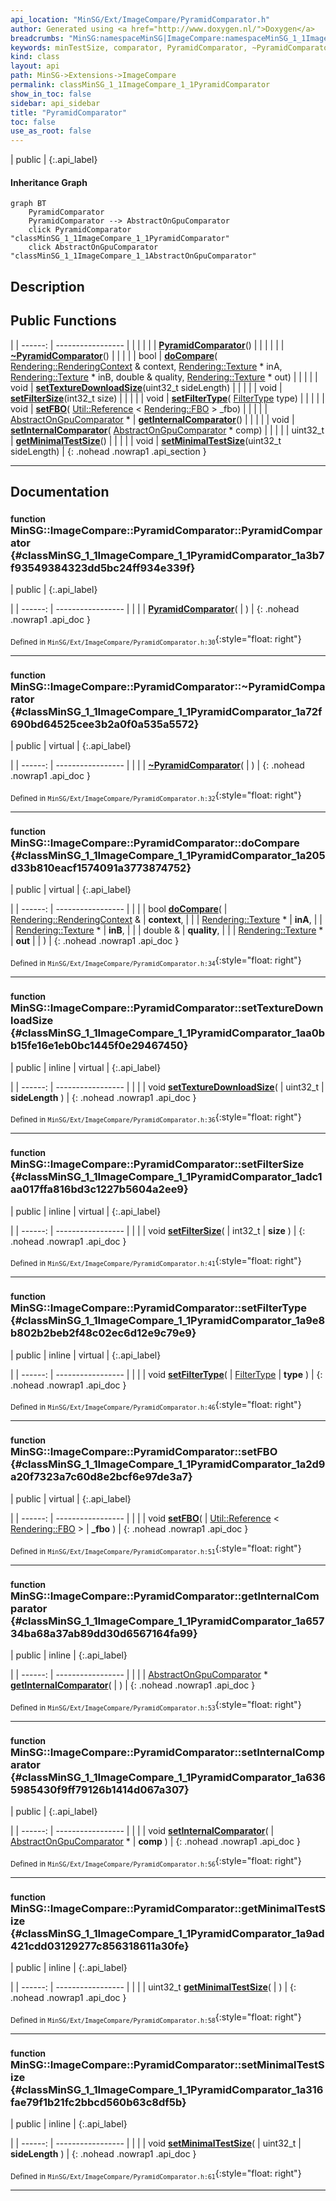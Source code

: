 ```yaml
---
api_location: "MinSG/Ext/ImageCompare/PyramidComparator.h"
author: Generated using <a href="http://www.doxygen.nl/">Doxygen</a>
breadcrumbs: "MinSG:namespaceMinSG|ImageCompare:namespaceMinSG_1_1ImageCompare"
keywords: minTestSize, comparator, PyramidComparator, ~PyramidComparator, doCompare, setTextureDownloadSize, setFilterSize, setFilterType, setFBO, getInternalComparator, setInternalComparator, getMinimalTestSize, setMinimalTestSize
kind: class
layout: api
path: MinSG->Extensions->ImageCompare
permalink: classMinSG_1_1ImageCompare_1_1PyramidComparator
show_in_toc: false
sidebar: api_sidebar
title: "PyramidComparator"
toc: false
use_as_root: false
---
```


| public |
{:.api_label}

#### Inheritance Graph

```mermaid
graph BT
	PyramidComparator
	PyramidComparator --> AbstractOnGpuComparator
	click PyramidComparator "classMinSG_1_1ImageCompare_1_1PyramidComparator"
	click AbstractOnGpuComparator "classMinSG_1_1ImageCompare_1_1AbstractOnGpuComparator"
```

## Description





## Public Functions

|
| ------: | ----------------- |
|  | |
|  | **[PyramidComparator](#classMinSG_1_1ImageCompare_1_1PyramidComparator_1a3b7f93549384323dd5bc24ff934e339f)**() |
|  | |
|  | **[~PyramidComparator](#classMinSG_1_1ImageCompare_1_1PyramidComparator_1a72f690bd64525cee3b2a0f0a535a5572)**() |
|  | |
| bool | **[doCompare](#classMinSG_1_1ImageCompare_1_1PyramidComparator_1a205d33b810eacf1574091a3773874752)**( [Rendering::RenderingContext](classRendering_1_1RenderingContext) & context,  [Rendering::Texture](classRendering_1_1Texture) * inA,  [Rendering::Texture](classRendering_1_1Texture) * inB, double & quality,  [Rendering::Texture](classRendering_1_1Texture) * out) |
|  | |
| void | **[setTextureDownloadSize](#classMinSG_1_1ImageCompare_1_1PyramidComparator_1aa0bb15fe16e1eb0bc1445f0e29467450)**(uint32_t sideLength) |
|  | |
| void | **[setFilterSize](#classMinSG_1_1ImageCompare_1_1PyramidComparator_1adc1aa017ffa816bd3c1227b5604a2ee9)**(int32_t size) |
|  | |
| void | **[setFilterType](#classMinSG_1_1ImageCompare_1_1PyramidComparator_1a9e8b802b2beb2f48c02ec6d12e9c79e9)**( [FilterType](classMinSG_1_1ImageCompare_1_1AbstractOnGpuComparator#classMinSG_1_1ImageCompare_1_1AbstractOnGpuComparator_1a87e59187f934a359a5d9138a55f65062)  type) |
|  | |
| void | **[setFBO](#classMinSG_1_1ImageCompare_1_1PyramidComparator_1a2d9a20f7323a7c60d8e2bcf6e97de3a7)**( [Util::Reference](classUtil_1_1Reference) < [Rendering::FBO](classRendering_1_1FBO) > _fbo) |
|  | |
| [AbstractOnGpuComparator](classMinSG_1_1ImageCompare_1_1AbstractOnGpuComparator) * | **[getInternalComparator](#classMinSG_1_1ImageCompare_1_1PyramidComparator_1a65734ba68a37ab89dd30d6567164fa99)**() |
|  | |
| void | **[setInternalComparator](#classMinSG_1_1ImageCompare_1_1PyramidComparator_1a6365985430f9ff79126b1414d067a307)**( [AbstractOnGpuComparator](classMinSG_1_1ImageCompare_1_1AbstractOnGpuComparator) * comp) |
|  | |
| uint32_t | **[getMinimalTestSize](#classMinSG_1_1ImageCompare_1_1PyramidComparator_1a9ad421cdd03129277c856318611a30fe)**() |
|  | |
| void | **[setMinimalTestSize](#classMinSG_1_1ImageCompare_1_1PyramidComparator_1a316fae79f1b21fc2bbcd560b63c8df5b)**(uint32_t sideLength) |
{: .nohead .nowrap1 .api_section }


-------------------------------------------------------------------

## Documentation

### <small>function</small><br/> MinSG::ImageCompare::PyramidComparator::PyramidComparator {#classMinSG_1_1ImageCompare_1_1PyramidComparator_1a3b7f93549384323dd5bc24ff934e339f}

| public |
{:.api_label}

|
| ------: | ----------------- |
|  |
|  **[PyramidComparator](#classMinSG_1_1ImageCompare_1_1PyramidComparator_1a3b7f93549384323dd5bc24ff934e339f)**( |  ) |
{: .nohead .nowrap1 .api_doc }





<sub>Defined in `MinSG/Ext/ImageCompare/PyramidComparator.h:30`</sub>{:style="float: right"}

-------------------------------------------------------------------

### <small>function</small><br/> MinSG::ImageCompare::PyramidComparator::~PyramidComparator {#classMinSG_1_1ImageCompare_1_1PyramidComparator_1a72f690bd64525cee3b2a0f0a535a5572}

| public | virtual |
{:.api_label}

|
| ------: | ----------------- |
|  |
|  **[~PyramidComparator](#classMinSG_1_1ImageCompare_1_1PyramidComparator_1a72f690bd64525cee3b2a0f0a535a5572)**( |  ) |
{: .nohead .nowrap1 .api_doc }





<sub>Defined in `MinSG/Ext/ImageCompare/PyramidComparator.h:32`</sub>{:style="float: right"}

-------------------------------------------------------------------

### <small>function</small><br/> MinSG::ImageCompare::PyramidComparator::doCompare {#classMinSG_1_1ImageCompare_1_1PyramidComparator_1a205d33b810eacf1574091a3773874752}

| public | virtual |
{:.api_label}

|
| ------: | ----------------- |
|  |
| bool **[doCompare](#classMinSG_1_1ImageCompare_1_1PyramidComparator_1a205d33b810eacf1574091a3773874752)**( |  [Rendering::RenderingContext](classRendering_1_1RenderingContext) & | **context**, |
| |  [Rendering::Texture](classRendering_1_1Texture) * | **inA**, |
| |  [Rendering::Texture](classRendering_1_1Texture) * | **inB**, |
| | double & | **quality**, |
| |  [Rendering::Texture](classRendering_1_1Texture) * | **out** |
|   ) |
{: .nohead .nowrap1 .api_doc }





<sub>Defined in `MinSG/Ext/ImageCompare/PyramidComparator.h:34`</sub>{:style="float: right"}

-------------------------------------------------------------------

### <small>function</small><br/> MinSG::ImageCompare::PyramidComparator::setTextureDownloadSize {#classMinSG_1_1ImageCompare_1_1PyramidComparator_1aa0bb15fe16e1eb0bc1445f0e29467450}

| public | inline | virtual |
{:.api_label}

|
| ------: | ----------------- |
|  |
| void **[setTextureDownloadSize](#classMinSG_1_1ImageCompare_1_1PyramidComparator_1aa0bb15fe16e1eb0bc1445f0e29467450)**( | uint32_t | **sideLength** ) |
{: .nohead .nowrap1 .api_doc }





<sub>Defined in `MinSG/Ext/ImageCompare/PyramidComparator.h:36`</sub>{:style="float: right"}

-------------------------------------------------------------------

### <small>function</small><br/> MinSG::ImageCompare::PyramidComparator::setFilterSize {#classMinSG_1_1ImageCompare_1_1PyramidComparator_1adc1aa017ffa816bd3c1227b5604a2ee9}

| public | inline | virtual |
{:.api_label}

|
| ------: | ----------------- |
|  |
| void **[setFilterSize](#classMinSG_1_1ImageCompare_1_1PyramidComparator_1adc1aa017ffa816bd3c1227b5604a2ee9)**( | int32_t | **size** ) |
{: .nohead .nowrap1 .api_doc }





<sub>Defined in `MinSG/Ext/ImageCompare/PyramidComparator.h:41`</sub>{:style="float: right"}

-------------------------------------------------------------------

### <small>function</small><br/> MinSG::ImageCompare::PyramidComparator::setFilterType {#classMinSG_1_1ImageCompare_1_1PyramidComparator_1a9e8b802b2beb2f48c02ec6d12e9c79e9}

| public | inline | virtual |
{:.api_label}

|
| ------: | ----------------- |
|  |
| void **[setFilterType](#classMinSG_1_1ImageCompare_1_1PyramidComparator_1a9e8b802b2beb2f48c02ec6d12e9c79e9)**( |  [FilterType](classMinSG_1_1ImageCompare_1_1AbstractOnGpuComparator#classMinSG_1_1ImageCompare_1_1AbstractOnGpuComparator_1a87e59187f934a359a5d9138a55f65062)  | **type** ) |
{: .nohead .nowrap1 .api_doc }





<sub>Defined in `MinSG/Ext/ImageCompare/PyramidComparator.h:46`</sub>{:style="float: right"}

-------------------------------------------------------------------

### <small>function</small><br/> MinSG::ImageCompare::PyramidComparator::setFBO {#classMinSG_1_1ImageCompare_1_1PyramidComparator_1a2d9a20f7323a7c60d8e2bcf6e97de3a7}

| public | virtual |
{:.api_label}

|
| ------: | ----------------- |
|  |
| void **[setFBO](#classMinSG_1_1ImageCompare_1_1PyramidComparator_1a2d9a20f7323a7c60d8e2bcf6e97de3a7)**( |  [Util::Reference](classUtil_1_1Reference) < [Rendering::FBO](classRendering_1_1FBO) > | **_fbo** ) |
{: .nohead .nowrap1 .api_doc }





<sub>Defined in `MinSG/Ext/ImageCompare/PyramidComparator.h:51`</sub>{:style="float: right"}

-------------------------------------------------------------------

### <small>function</small><br/> MinSG::ImageCompare::PyramidComparator::getInternalComparator {#classMinSG_1_1ImageCompare_1_1PyramidComparator_1a65734ba68a37ab89dd30d6567164fa99}

| public | inline |
{:.api_label}

|
| ------: | ----------------- |
|  |
| [AbstractOnGpuComparator](classMinSG_1_1ImageCompare_1_1AbstractOnGpuComparator) * **[getInternalComparator](#classMinSG_1_1ImageCompare_1_1PyramidComparator_1a65734ba68a37ab89dd30d6567164fa99)**( |  ) |
{: .nohead .nowrap1 .api_doc }





<sub>Defined in `MinSG/Ext/ImageCompare/PyramidComparator.h:53`</sub>{:style="float: right"}

-------------------------------------------------------------------

### <small>function</small><br/> MinSG::ImageCompare::PyramidComparator::setInternalComparator {#classMinSG_1_1ImageCompare_1_1PyramidComparator_1a6365985430f9ff79126b1414d067a307}

| public |
{:.api_label}

|
| ------: | ----------------- |
|  |
| void **[setInternalComparator](#classMinSG_1_1ImageCompare_1_1PyramidComparator_1a6365985430f9ff79126b1414d067a307)**( |  [AbstractOnGpuComparator](classMinSG_1_1ImageCompare_1_1AbstractOnGpuComparator) * | **comp** ) |
{: .nohead .nowrap1 .api_doc }





<sub>Defined in `MinSG/Ext/ImageCompare/PyramidComparator.h:56`</sub>{:style="float: right"}

-------------------------------------------------------------------

### <small>function</small><br/> MinSG::ImageCompare::PyramidComparator::getMinimalTestSize {#classMinSG_1_1ImageCompare_1_1PyramidComparator_1a9ad421cdd03129277c856318611a30fe}

| public | inline |
{:.api_label}

|
| ------: | ----------------- |
|  |
| uint32_t **[getMinimalTestSize](#classMinSG_1_1ImageCompare_1_1PyramidComparator_1a9ad421cdd03129277c856318611a30fe)**( |  ) |
{: .nohead .nowrap1 .api_doc }





<sub>Defined in `MinSG/Ext/ImageCompare/PyramidComparator.h:58`</sub>{:style="float: right"}

-------------------------------------------------------------------

### <small>function</small><br/> MinSG::ImageCompare::PyramidComparator::setMinimalTestSize {#classMinSG_1_1ImageCompare_1_1PyramidComparator_1a316fae79f1b21fc2bbcd560b63c8df5b}

| public | inline |
{:.api_label}

|
| ------: | ----------------- |
|  |
| void **[setMinimalTestSize](#classMinSG_1_1ImageCompare_1_1PyramidComparator_1a316fae79f1b21fc2bbcd560b63c8df5b)**( | uint32_t | **sideLength** ) |
{: .nohead .nowrap1 .api_doc }





<sub>Defined in `MinSG/Ext/ImageCompare/PyramidComparator.h:61`</sub>{:style="float: right"}

-------------------------------------------------------------------

